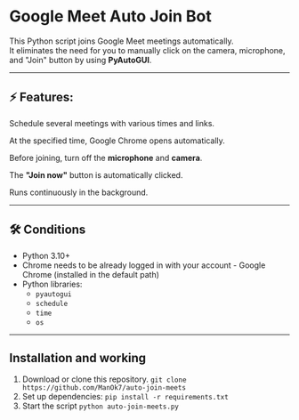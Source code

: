 # Google Meet Auto Join Bot 

 This Python script joins Google Meet meetings automatically.  
 It eliminates the need for you to manually click on the camera, microphone, and "Join" button by using **PyAutoGUI**.


 ---

 ## ⚡ Features:
 Schedule several meetings with various times and links.
 
 At the specified time, Google Chrome opens automatically.
 
 Before joining, turn off the **microphone** and **camera**.
 
 The **"Join now"** button is automatically clicked.
 
 Runs continuously in the background.

 ---

 ## 🛠️  Conditions
 - Python 3.10+ 
 - Chrome needs to be already logged in with your account - Google Chrome (installed in the default path)
 - Python libraries:
   - `pyautogui`
   - `schedule`
   - `time`
   - `os`

 ---

 ## Installation and working
 1. Download or clone this repository.
 ```git clone https://github.com/ManOk7/auto-join-meets```
 2. Set up dependencies:
    ```pip install -r requirements.txt```
3. Start the script
   ```python auto-join-meets.py``` 
